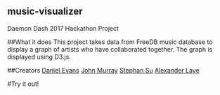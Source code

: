 ## music-visualizer
Daemon Dash 2017 Hackathon Project

##What it does
This project takes data from FreeDB music database to display a graph of artists who have collaborated together.
The graph is displayed using D3.js.

##Creators
[Daniel Evans](https://github.com/dangoat)
[John Murray](https://github.com/JohnReillyMurray)
[Stephan Su](https://github.com/stefansu28)
[Alexander Laye](https://github.com/alaye)

#Try it out!
